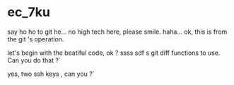 # ec_7ku
say ho ho to git he...
no high tech here, please smile. haha...
ok, this is from the git 's operation.

let's begin with the beatiful code, ok ?
ssss
sdf
s 
git diff functions to use.
Can you do that ?`

yes, two ssh keys , can you ?`
